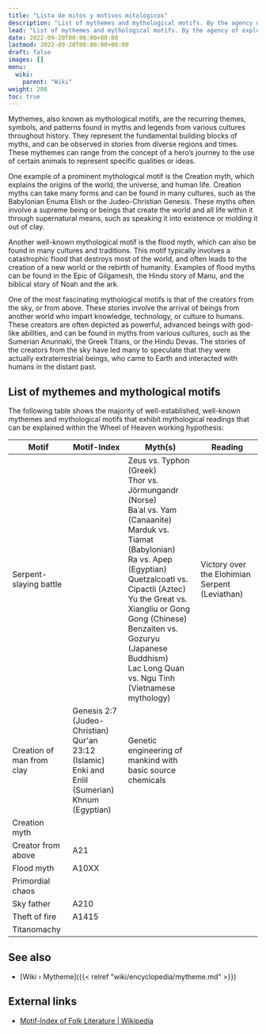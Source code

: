 ```yaml
---
title: "Lista de mitos y motivos mitológicos"
description: "List of mythemes and mythological motifs. By the agency of exploring the premises put forward by Wheel of Heaven, there are a number of mythemes and mythological motifs that can be read via the working hypothesis interpretation. This list os going to catalogue the majority of these motifs."
lead: "List of mythemes and mythological motifs. By the agency of exploring the premises put forward by Wheel of Heaven, there are a number of mythemes and mythological motifs that can be read via the working hypothesis interpretation. This list os going to catalogue the majority of these motifs."
date: 2022-09-20T00:00:00+00:00
lastmod: 2022-09-20T00:00:00+00:00
draft: false
images: []
menu:
  wiki:
    parent: "Wiki"
weight: 200
toc: true
---
```


Mythemes, also known as mythological motifs, are the recurring themes, symbols, and patterns found in myths and legends from various cultures throughout history. They represent the fundamental building blocks of myths, and can be observed in stories from diverse regions and times. These mythemes can range from the concept of a hero’s journey to the use of certain animals to represent specific qualities or ideas.

One example of a prominent mythological motif is the Creation myth, which explains the origins of the world, the universe, and human life. Creation myths can take many forms and can be found in many cultures, such as the Babylonian Enuma Elish or the Judeo-Christian Genesis. These myths often involve a supreme being or beings that create the world and all life within it through supernatural means, such as speaking it into existence or molding it out of clay.

Another well-known mythological motif is the flood myth, which can also be found in many cultures and traditions. This motif typically involves a catastrophic flood that destroys most of the world, and often leads to the creation of a new world or the rebirth of humanity. Examples of flood myths can be found in the Epic of Gilgamesh, the Hindu story of Manu, and the biblical story of Noah and the ark.

One of the most fascinating mythological motifs is that of the creators from the sky, or from above. These stories involve the arrival of beings from another world who impart knowledge, technology, or culture to humans. These creators are often depicted as powerful, advanced beings with god-like abilities, and can be found in myths from various cultures, such as the Sumerian Anunnaki, the Greek Titans, or the Hindu Devas. The stories of the creators from the sky have led many to speculate that they were actually extraterrestrial beings, who came to Earth and interacted with humans in the distant past.

## List of mythemes and mythological motifs

The following table shows the majority of well-established, well-known mythemes and mythological motifs that exhibit mythological readings that can be explained within the Wheel of Heaven working hypothesis:

| Motif                     | Motif-Index | Myth(s)                                                | Reading                          |
|---------------------------|-------------|--------------------------------------------------------|----------------------------------|
| Serpent-slaying battle    | | Zeus vs. Typhon (Greek) <br /> Thor vs. Jörmungandr (Norse) <br /> Baʿal vs. Yam (Canaanite) <br /> Marduk vs. Tiamat (Babylonian) <br /> Ra vs. Apep (Egyptian) <br /> Quetzalcoatl vs. Cipactli (Aztec) <br /> Yu the Great vs. Xiangliu or Gong Gong (Chinese) <br /> Benzaiten vs. Gozuryu (Japanese Buddhism) <br /> Lac Long Quan vs. Ngu Tinh (Vietnamese mythology) | Victory over the Elohimian Serpent (Leviathan)      |
| Creation of man from clay | Genesis 2:7 (Judeo-Christian) <br /> Qur'an 23:12 (Islamic) <br /> Enki and Enlil (Sumerian) <br /> Khnum (Egyptian) <br /> | Genetic engineering of mankind with basic source chemicals |
| Creation myth             | | | |
| Creator from above        | A21   | | |
| Flood myth                | A10XX | | |
| Primordial chaos          | | | |
| Sky father                | A210  | | |
| Theft of fire             | A1415 | | |
| Titanomachy               | | | |

## See also

- [Wiki › Mytheme]({{< relref "wiki/encyclopedia/mytheme.md" >}})

## External links

- [Motif-Index of Folk Literature | Wikipedia](https://en.wikipedia.org/wiki/Motif-Index_of_Folk-Literature)
